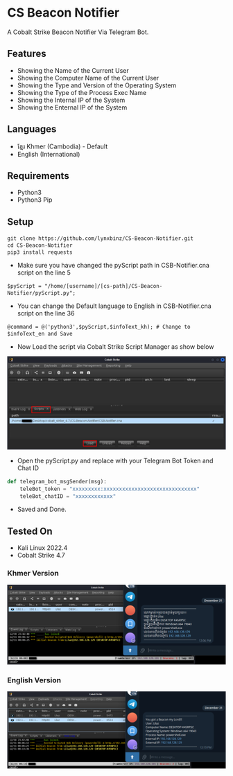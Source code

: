 # CS Beacon Notifier
A Cobalt Strike Beacon Notifier Via Telegram Bot.

## Features
* Showing the Name of the Current User
* Showing the Computer Name of the Current User
* Showing the Type and Version of the Operating System
* Showing the Type of the Process Exec Name
* Showing the Internal IP of the System
* Showing the Enternal IP of the System

## Languages
* ខ្មែរ Khmer (Cambodia) - Default
* English (International)

## Requirements
* Python3
* Python3 Pip

## Setup
```console
git clone https://github.com/lynxbinz/CS-Beacon-Notifier.git
cd CS-Beacon-Notifier
pip3 install requests
```
* Make sure you have changed the pyScript path in CSB-Notifier.cna script on the line 5
```console
$pyScript = "/home/[username]/[cs-path]/CS-Beacon-Notifier/pyScript.py";
```
* You can change the Default language to English in CSB-Notifier.cna script on the line 36
```console
@command = @('python3',$pyScript,$infoText_kh); # Change to $infoText_en and Save
```
* Now Load the script via Cobalt Strike Script Manager as show below
<p align="center">
    <img src="https://github.com/lynxbinz/CS-Beacon-Notifier/blob/main/images/load-cna-script.png" alt="Image" width="600" />
</p>

* Open the pyScript.py and replace with your Telegram Bot Token and Chat ID
```python
def telegram_bot_msgSender(msg):
    teleBot_token = "xxxxxxxxx:xxxxxxxxxxxxxxxxxxxxxxxxxxxxxx"
    teleBot_chatID = "xxxxxxxxxxxx"
```
* Saved and Done.

## Tested On
* Kali Linux 2022.4
* Cobalt Strike 4.7

### Khmer Version
<p align="left">
    <img src="https://github.com/lynxbinz/CS-Beacon-Notifier/blob/main/images/beacon-kh.png" alt="Image" width="800" />
</p>

### English Version

<p align="left">
    <img src="https://github.com/lynxbinz/CS-Beacon-Notifier/blob/main/images/beacon-en.png" alt="Image" width="800" />
</p>
